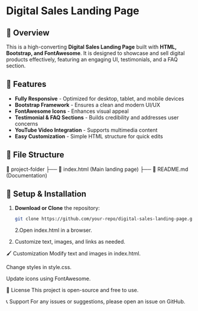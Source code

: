 # Digital Sales Landing Page

## 📌 Overview

This is a high-converting **Digital Sales Landing Page** built with **HTML, Bootstrap, and FontAwesome**. It is designed to showcase and sell digital products effectively, featuring an engaging UI, testimonials, and a FAQ section.

## 🚀 Features

- **Fully Responsive** - Optimized for desktop, tablet, and mobile devices
- **Bootstrap Framework** - Ensures a clean and modern UI/UX
- **FontAwesome Icons** - Enhances visual appeal
- **Testimonial & FAQ Sections** - Builds credibility and addresses user concerns
- **YouTube Video Integration** - Supports multimedia content
- **Easy Customization** - Simple HTML structure for quick edits

## 📂 File Structure

📁 project-folder
├── 📄 index.html (Main landing page)
├── 📄 README.md (Documentation)

## 🔧 Setup & Installation

1. **Download or Clone** the repository:

   ```sh
   git clone https://github.com/your-repo/digital-sales-landing-page.git
   ```

   2.Open index.html in a browser.

2. Customize text, images, and links as needed.

🖌️ Customization
Modify text and images in index.html.

Change styles in style.css.

Update icons using FontAwesome.

📜 License
This project is open-source and free to use.

📞 Support
For any issues or suggestions, please open an issue on GitHub.
